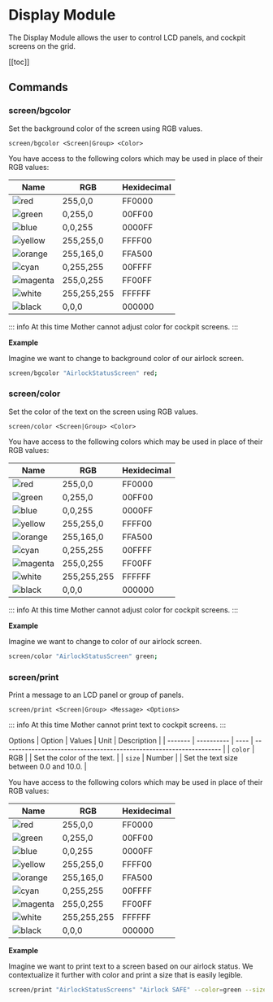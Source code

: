 # Display Module

The Display Module allows the user to control LCD panels, and cockpit screens on the grid.

[[toc]]

## Commands

### screen/bgcolor

Set the background color of the screen using RGB values.

```
screen/bgcolor <Screen|Group> <Color>
```

You have access to the following colors which may be used in place of their RGB values:

|Name                                                   | RGB         | Hexidecimal   |
|---                                                    |---          | ---           |
|![red](https://img.shields.io/badge/red-FF0000)        |255,0,0      | FF0000        |
|![green](https://img.shields.io/badge/green-00FF00)    |0,255,0      | 00FF00        |
|![blue](https://img.shields.io/badge/blue-0000FF)      |0,0,255      | 0000FF        |
|![yellow](https://img.shields.io/badge/yellow-FFFF00)  |255,255,0    | FFFF00        |
|![orange](https://img.shields.io/badge/orange-FFA500)  |255,165,0    | FFA500        |
|![cyan](https://img.shields.io/badge/cyan-00FFFF)      |0,255,255    | 00FFFF        |
|![magenta](https://img.shields.io/badge/magenta-FF00FF)|255,0,255    | FF00FF        |
|![white](https://img.shields.io/badge/white-FFFFFF)    |255,255,255  | FFFFFF        |
|![black](https://img.shields.io/badge/black-000000)    |0,0,0        | 000000        |

::: info
At this time Mother cannot adjust color for cockpit screens.
:::

**Example**

Imagine we want to change to background color of our airlock screen.

```bash title="Terminal"
screen/bgcolor "AirlockStatusScreen" red;
```

### screen/color

Set the color of the text on the screen using RGB values.

```
screen/color <Screen|Group> <Color>
```

You have access to the following colors which may be used in place of their RGB values:

|Name                                                   | RGB         | Hexidecimal   |
|---                                                    |---          | ---           |
|![red](https://img.shields.io/badge/red-FF0000)        |255,0,0      | FF0000        |
|![green](https://img.shields.io/badge/green-00FF00)    |0,255,0      | 00FF00        |
|![blue](https://img.shields.io/badge/blue-0000FF)      |0,0,255      | 0000FF        |
|![yellow](https://img.shields.io/badge/yellow-FFFF00)  |255,255,0    | FFFF00        |
|![orange](https://img.shields.io/badge/orange-FFA500)  |255,165,0    | FFA500        |
|![cyan](https://img.shields.io/badge/cyan-00FFFF)      |0,255,255    | 00FFFF        |
|![magenta](https://img.shields.io/badge/magenta-FF00FF)|255,0,255    | FF00FF        |
|![white](https://img.shields.io/badge/white-FFFFFF)    |255,255,255  | FFFFFF        |
|![black](https://img.shields.io/badge/black-000000)    |0,0,0        | 000000        |

::: info
At this time Mother cannot adjust color for cockpit screens.
:::

**Example**

Imagine we want to change to color of our airlock screen.

```bash title="Terminal"
screen/color "AirlockStatusScreen" green;
```

### screen/print

Print a message to an LCD panel or group of panels.

```
screen/print <Screen|Group> <Message> <Options>
```

::: info
At this time Mother cannot print text to cockpit screens.
:::

Options
| Option  | Values      | Unit  | Description                                                           |
| ------- | ----------  | ----  | -------------------------------------------------------------------   |
| `color` | RGB         |       | Set the color of the text.                                            |
| `size`  | Number    |       | Set the text size between 0.0 and 10.0.                                 |

You have access to the following colors which may be used in place of their RGB values:

|Name                                                   | RGB         | Hexidecimal   |
|---                                                    |---          | ---           |
|![red](https://img.shields.io/badge/red-FF0000)        |255,0,0      | FF0000        |
|![green](https://img.shields.io/badge/green-00FF00)    |0,255,0      | 00FF00        |
|![blue](https://img.shields.io/badge/blue-0000FF)      |0,0,255      | 0000FF        |
|![yellow](https://img.shields.io/badge/yellow-FFFF00)  |255,255,0    | FFFF00        |
|![orange](https://img.shields.io/badge/orange-FFA500)  |255,165,0    | FFA500        |
|![cyan](https://img.shields.io/badge/cyan-00FFFF)      |0,255,255    | 00FFFF        |
|![magenta](https://img.shields.io/badge/magenta-FF00FF)|255,0,255    | FF00FF        |
|![white](https://img.shields.io/badge/white-FFFFFF)    |255,255,255  | FFFFFF        |
|![black](https://img.shields.io/badge/black-000000)    |0,0,0        | 000000        |

**Example**

Imagine we want to print text to a screen based on our airlock status.  We contextualize it further with color and print a size that is easily legible.

```bash title="Terminal"
screen/print "AirlockStatusScreens" "Airlock SAFE" --color=green --size=4.4
```